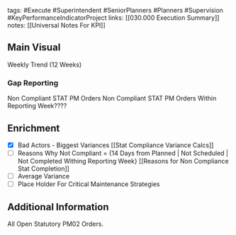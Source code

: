 tags:
	#Execute
	#Superintendent
	#SeniorPlanners
	#Planners
	#Supervision
	#KeyPerformanceIndicatorProject 
	links:
		[[030.000 Execution Summary]]
	notes:
		 [[Universal Notes For KPI]]
## Main Visual

Weekly Trend (12 Weeks)

### Gap Reporting

Non Compliant STAT PM Orders
Non Compliant STAT PM Orders Within Reporting Week????

## Enrichment

- [x] Bad Actors - Biggest Variances  [[Stat Compliance Variance Calcs]]
- [ ] Reasons Why Not Compliant = {14 Days from Planned | Not Scheduled | Not Completed Withing Reporting Week} [[Reasons for Non Compliance Stat Completion]]
- [ ] Average Variance
- [ ] Place Holder For Critical Maintenance Strategies
		
## Additional Information


All Open Statutory PM02 Orders.